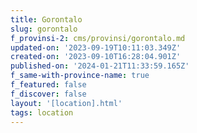 ```yaml
---
title: Gorontalo
slug: gorontalo
f_provinsi-2: cms/provinsi/gorontalo.md
updated-on: '2023-09-19T10:11:03.349Z'
created-on: '2023-09-10T16:28:04.901Z'
published-on: '2024-01-21T11:33:59.165Z'
f_same-with-province-name: true
f_featured: false
f_discover: false
layout: '[location].html'
tags: location
---
```



